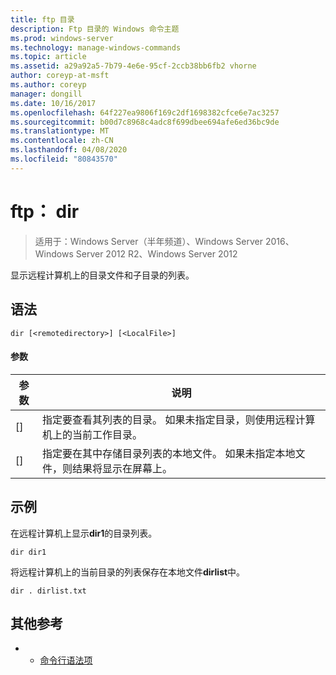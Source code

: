 ```yaml
---
title: ftp 目录
description: Ftp 目录的 Windows 命令主题
ms.prod: windows-server
ms.technology: manage-windows-commands
ms.topic: article
ms.assetid: a29a92a5-7b79-4e6e-95cf-2ccb38bb6fb2 vhorne
author: coreyp-at-msft
ms.author: coreyp
manager: dongill
ms.date: 10/16/2017
ms.openlocfilehash: 64f227ea9806f169c2df1698382cfce6e7ac3257
ms.sourcegitcommit: b00d7c8968c4adc8f699dbee694afe6ed36bc9de
ms.translationtype: MT
ms.contentlocale: zh-CN
ms.lasthandoff: 04/08/2020
ms.locfileid: "80843570"
---
```

# <a name="ftp-dir"></a>ftp： dir

>适用于：Windows Server（半年频道）、Windows Server 2016、Windows Server 2012 R2、Windows Server 2012

显示远程计算机上的目录文件和子目录的列表。   
## <a name="syntax"></a>语法  
```  
dir [<remotedirectory>] [<LocalFile>]  
```  
#### <a name="parameters"></a>参数  
|参数|说明|  
|-------|--------|  
|[<remotedirectory>]|指定要查看其列表的目录。 如果未指定目录，则使用远程计算机上的当前工作目录。|  
|[<LocalFile>]|指定要在其中存储目录列表的本地文件。 如果未指定本地文件，则结果将显示在屏幕上。|  
## <a name="examples"></a><a name=BKMK_Examples></a>示例  
在远程计算机上显示**dir1**的目录列表。  
```  
dir dir1  
```  
将远程计算机上的当前目录的列表保存在本地文件**dirlist**中。  
```  
dir . dirlist.txt  
```  
## <a name="additional-references"></a>其他参考  
-   - [命令行语法项](command-line-syntax-key.md)  
